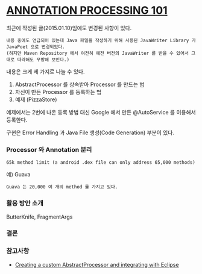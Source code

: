 # [ANNOTATION PROCESSING 101](http://hannesdorfmann.com/annotation-processing/annotationprocessing101/)

최근에 작성된 글(2015.01.10)임에도 변경된 사항이 있다.

	내용 중에도 언급되어 있는데 Java 파일을 작성하기 위해 사용된 JavaWriter Library 가 JavaPoet 으로 변경되었다. 
    (하지만 Maven Repository 에서 여전히 예전 버전의 JavaWriter 를 받을 수 있어서 그대로 따라해도 무방해 보인다.)

내용은 크게 세 가지로 나눌 수 있다.

1. AbstractProcessor 를 상속받아 Processor 를 만드는 법
2. 자신이 만든 Processor 를 등록하는 법
3. 예제 (PizzaStore)

예제에서는 2번에 나온 등록 방법 대신 Google 에서 만든 @AutoService 를 이용해서 등록한다.

구현은 Error Handling 과 Java File 생성(Code Generation) 부분이 있다.

### Processor 와 Annotation 분리

	65k method limit (a android .dex file can only address 65,000 methods)

예) Guava

	Guava 는 20,000 여 개의 method 를 가지고 있다.

### 활용 방안 소개

ButterKnife, FragmentArgs

### 결론


### 참고사항

- [Creating a custom AbstractProcessor and integrating with Eclipse](http://stackoverflow.com/questions/6686774/creating-a-custom-abstractprocessor-and-integrating-with-eclipse)
